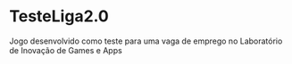 # TesteLiga2.0
Jogo desenvolvido como teste para uma vaga de emprego no Laboratório de Inovação de Games e Apps
